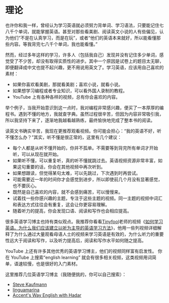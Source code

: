 # 理论

也许你和我一样，曾经认为学习英语就必须努力背单词、学习语法，只要能记住七八千个单词，就能掌握英语。甚至对那些看美剧、阅读英文小说的人有些偏见，认为他们“不是在认真学习，而是在玩”，或者“他们的英语本来就好，所以能看懂那些内容。等我背完七八千个单词，我也能看懂。”

然而，经过多年这样的学习，许多人（包括我自己）发现并没有记住多少单词，感觉受了不少苦，却没有取得实质性的进步。其中一个原因是试卷上的题目太无聊，即便翻译成中文也提不起兴趣，更不用说用英文了。学习英语，应该用自己喜欢的素材：

- 如果你喜欢看美剧，那就看美剧；喜欢小说，就看小说。
- 如果想学习编程或者专业知识，可以看外国人录制的教程。
- YouTube 上有各种各样的视频，总有你会喜欢的内容。

举个例子，当我开始意识到这一点时，我对编程非常感兴趣，便买了一本厚厚的编程书。遇到不懂的地方，我就查字典。虽然过程很辛苦，但因为内容非常吸引我，所以我坚持下来了，逐渐地我越看越熟练，最终愉快地完成了整本书的阅读。

读英文书确实辛苦，我现在更推荐观看视频。你可能会担心：“我的英语不好，听不懂怎么办？”其实，听不懂是很正常的，这里有几个建议：

- 每个人都是从听不懂开始的，你并不孤单。不需要等到背完所有单词才开始听，可以从现在就开始。
- 如果听不懂，可以重复听，真的听不懂就跳过去。英语视频资源非常丰富，如果这句重要的话，你会在其他视频中再次听到。
- 如果想跟读，但觉得某句太难，可以先跳过，下次遇到时再尝试。
- 可能需要近一年的时间你才会感觉到进步，所以即使前几个月没有显著感觉，也不要灰心。
- 既然是自己喜欢的内容，就不会感到痛苦，可以慢慢来。
- 试着找一些你感兴趣的主题，专注于这些主题的视频。同一主题的视频中词汇和表达方式往往会有重复，这会让你更容易理解。
- 随着听力的提高，你会发现口语、阅读和写作也会相应提高。

很多英语学习博主也持有类似观点。我推荐你看看[Tinyfool](https://www.youtube.com/@tinyEnglish)老师的视频《[如何学习英语。为什么我们应该建立以听为主导的英语学习方法](https://www.youtube.com/watch?v=_l8Rn6tPs6o)》，他用一些列视频详细解释了为什么通过大量观看母语人士的视频来学习英语是有效的，为什么听力的重要性远大于阅读和写作，以及听力提高后，阅读和写作水平如何随之提高。

YouTube 上还有许多其他优秀的英语学习博主，他们的视频同样富有启发性。
你在 YouTube 上搜索“english learning” 就会有很多相关视频，这类视频用词简单，语速较慢，也是很好的入门素材。

这里推荐几位英语学习博主（我随便挑的，你可以自己搜索）：

- [Steve Kaufmann](https://www.youtube.com/@Thelinguist)
- [linguamarina](https://www.youtube.com/@linguamarina)
- [Accent's Way English with Hadar](https://www.youtube.com/@hadar.shemesh)

